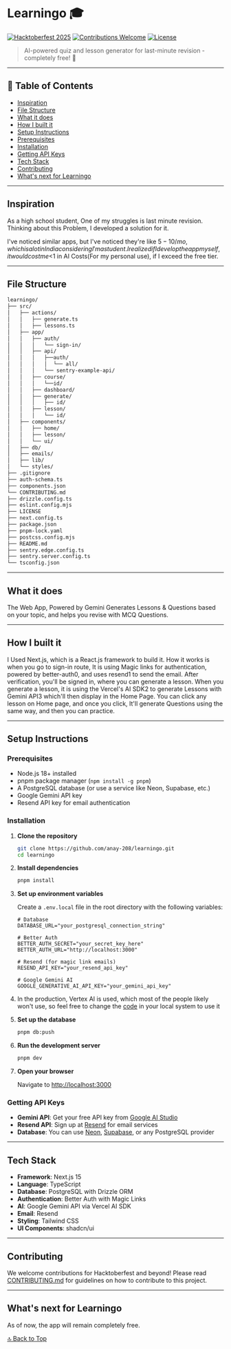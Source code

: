
# Learningo 🎓

[![Hacktoberfest 2025](https://img.shields.io/badge/Hacktoberfest-2025-orange.svg)](https://hacktoberfest.com/)
[![Contributions Welcome](https://img.shields.io/badge/contributions-welcome-brightgreen.svg?style=flat)](CONTRIBUTING.md)
[![License](https://img.shields.io/github/license/anay-208/learningo)](LICENSE)

> AI-powered quiz and lesson generator for last-minute revision - completely free! 🚀

---


## 🧭 Table of Contents

- [Inspiration](#inspiration)
- [File Structure](#file-structure)
- [What it does](#what-it-does)
- [How I built it](#how-i-built-it)
- [Setup Instructions](#setup-instructions)
- [Prerequisites](#prerequisites)
- [Installation](#installation)
- [Getting API Keys](#getting-api-keys)
- [Tech Stack](#tech-stack)
- [Contributing](#contributing)
- [What's next for Learningo](#whats-next-for-learningo)


---

## Inspiration

As a high school student, One of my struggles is last minute revision. Thinking about this Problem, I developed a solution for it.

I've noticed similar apps, but I've noticed they're like $5-10/mo, which is a lot in India considering I'm a student. I realized if I develop the app myself, it would cost me <$1 in AI Costs(For my personal use), if I exceed the free tier.


---
## File Structure

```bash
learningo/
├── src/
│   ├── actions/
│   │   ├── generate.ts
│   │   ├── lessons.ts
│   ├── app/
│   │   ├── auth/
│   │   │   └── sign-in/
│   │   ├── api/
│   │   │   ├──auth/
│   │   │   │  └── all/
│   │   │   └── sentry-example-api/
│   │   ├── course/
│   │   │   └──id/
│   │   ├── dashboard/
│   │   ├── generate/
│   │   │   ├── id/
│   │   ├── lesson/
│   │   │   └── id/
│   ├── components/
│   │   ├── home/
│   │   ├── lesson/
│   │   └── ui/
│   ├── db/
│   ├── emails/
│   ├── lib/
│   └── styles/
├── .gitignore
├── auth-schema.ts
├── components.json
└── CONTRIBUTING.md
├── drizzle.config.ts
├── eslint.config.mjs
├── LICENSE
├── next.config.ts
├── package.json
├── pnpm-lock.yaml
├── postcss.config.mjs
├── README.md
├── sentry.edge.config.ts
├── sentry.server.config.ts
└── tsconfig.json

```



---

## What it does

The Web App, Powered by Gemini Generates Lessons & Questions based on your topic, and helps you revise with MCQ Questions.

---


## How I built it

I Used Next.js, which is a React.js framework to build it. How it works is when you go to sign-in route, It is using Magic links for authentication, powered by better-auth0, and uses resend1 to send the email. After verification, you'll be signed in, where you can generate a lesson. When you generate a lesson, it is using the Vercel's AI SDK2 to generate Lessons with Gemini API3 which'll then display in the Home Page. You can click any lesson on Home page, and once you click, It'll generate Questions using the same way, and then you can practice.

---

## Setup Instructions

### Prerequisites

- Node.js 18+ installed
- pnpm package manager (`npm install -g pnpm`)
- A PostgreSQL database (or use a service like Neon, Supabase, etc.)
- Google Gemini API key
- Resend API key for email authentication

### Installation

1. **Clone the repository**
   ```bash
   git clone https://github.com/anay-208/learningo.git
   cd learningo
   ```

2. **Install dependencies**
   ```bash
   pnpm install
   ```

3. **Set up environment variables**
   
   Create a `.env.local` file in the root directory with the following variables:
   ```env
   # Database
   DATABASE_URL="your_postgresql_connection_string"
   
   # Better Auth
   BETTER_AUTH_SECRET="your_secret_key_here"
   BETTER_AUTH_URL="http://localhost:3000"
   
   # Resend (for magic link emails)
   RESEND_API_KEY="your_resend_api_key"
   
   # Google Gemini AI
   GOOGLE_GENERATIVE_AI_API_KEY="your_gemini_api_key"
   ```
4. In the production, Vertex AI is used, which most of the people likely won't use, so feel free to change the [code](src/actions/generate.ts) in your local system to use it 

5. **Set up the database**
   ```bash
   pnpm db:push
   ```

6. **Run the development server**
   ```bash
   pnpm dev
   ```

7. **Open your browser**
   
   Navigate to [http://localhost:3000](http://localhost:3000)

### Getting API Keys

- **Gemini API**: Get your free API key from [Google AI Studio](https://makersuite.google.com/app/apikey)
- **Resend API**: Sign up at [Resend](https://resend.com) for email services
- **Database**: You can use [Neon](https://neon.tech), [Supabase](https://supabase.com), or any PostgreSQL provider

---

## Tech Stack

- **Framework**: Next.js 15
- **Language**: TypeScript
- **Database**: PostgreSQL with Drizzle ORM
- **Authentication**: Better Auth with Magic Links
- **AI**: Google Gemini API via Vercel AI SDK
- **Email**: Resend
- **Styling**: Tailwind CSS
- **UI Components**: shadcn/ui

---

## Contributing

We welcome contributions for Hacktoberfest and beyond! Please read [CONTRIBUTING.md](./CONTRIBUTING.md) for guidelines on how to contribute to this project.

---

## What's next for Learningo

As of now, the app will remain completely free.

[🔝 Back to Top](#learningo-)